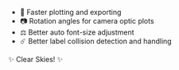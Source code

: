 
<!-- Here are some planned features coming soon to Starplot: -->

- 🚀 Faster plotting and exporting
- 📷 Rotation angles for camera optic plots
- ⚖️ Better auto font-size adjustment
- ☄️ Better label collision detection and handling

✨ Clear Skies! ✨
